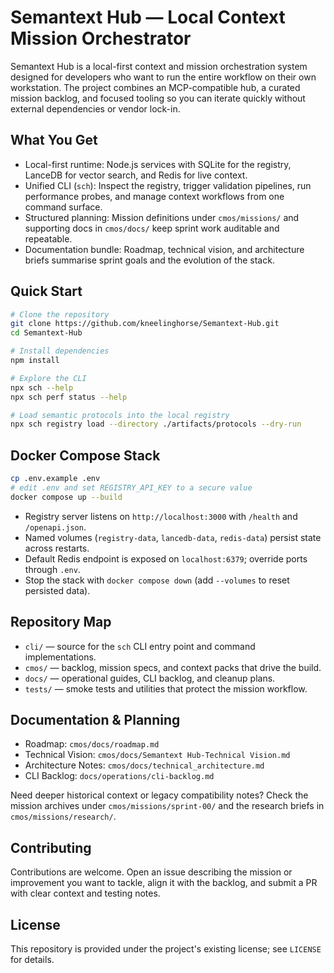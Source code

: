 # Semantext Hub — Local Context Mission Orchestrator

Semantext Hub is a local-first context and mission orchestration system designed for developers who want to run the entire workflow on their own workstation. The project combines an MCP-compatible hub, a curated mission backlog, and focused tooling so you can iterate quickly without external dependencies or vendor lock-in.

## What You Get
- Local-first runtime: Node.js services with SQLite for the registry, LanceDB for vector search, and Redis for live context.
- Unified CLI (`sch`): Inspect the registry, trigger validation pipelines, run performance probes, and manage context workflows from one command surface.
- Structured planning: Mission definitions under `cmos/missions/` and supporting docs in `cmos/docs/` keep sprint work auditable and repeatable.
- Documentation bundle: Roadmap, technical vision, and architecture briefs summarise sprint goals and the evolution of the stack.

## Quick Start
```bash
# Clone the repository
git clone https://github.com/kneelinghorse/Semantext-Hub.git
cd Semantext-Hub

# Install dependencies
npm install

# Explore the CLI
npx sch --help
npx sch perf status --help
```

```bash
# Load semantic protocols into the local registry
npx sch registry load --directory ./artifacts/protocols --dry-run
```

## Docker Compose Stack
```bash
cp .env.example .env
# edit .env and set REGISTRY_API_KEY to a secure value
docker compose up --build
```
- Registry server listens on `http://localhost:3000` with `/health` and `/openapi.json`.
- Named volumes (`registry-data`, `lancedb-data`, `redis-data`) persist state across restarts.
- Default Redis endpoint is exposed on `localhost:6379`; override ports through `.env`.
- Stop the stack with `docker compose down` (add `--volumes` to reset persisted data).

## Repository Map
- `cli/` — source for the `sch` CLI entry point and command implementations.
- `cmos/` — backlog, mission specs, and context packs that drive the build.
- `docs/` — operational guides, CLI backlog, and cleanup plans.
- `tests/` — smoke tests and utilities that protect the mission workflow.

## Documentation & Planning
- Roadmap: `cmos/docs/roadmap.md`
- Technical Vision: `cmos/docs/Semantext Hub-Technical Vision.md`
- Architecture Notes: `cmos/docs/technical_architecture.md`
- CLI Backlog: `docs/operations/cli-backlog.md`

Need deeper historical context or legacy compatibility notes? Check the mission archives under `cmos/missions/sprint-00/` and the research briefs in `cmos/missions/research/`.

## Contributing
Contributions are welcome. Open an issue describing the mission or improvement you want to tackle, align it with the backlog, and submit a PR with clear context and testing notes.

## License
This repository is provided under the project's existing license; see `LICENSE` for details.
